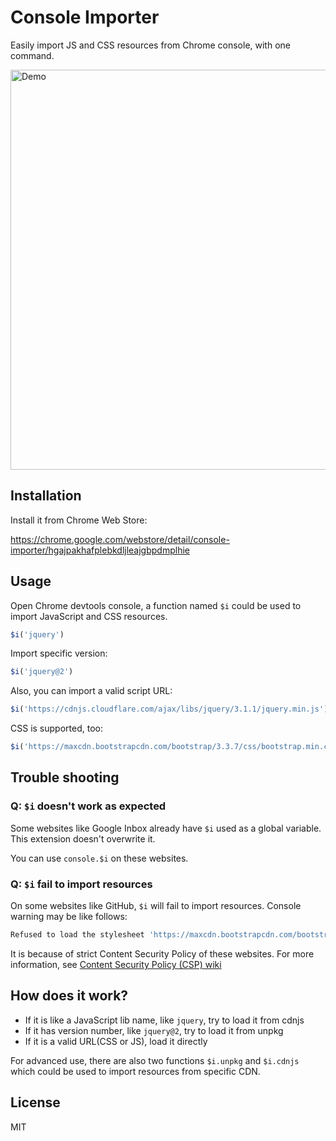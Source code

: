 # Console Importer

Easily import JS and CSS resources from Chrome console, with one command.

<img src="assets/js.gif" alt="Demo" width="640" />

## Installation

Install it from Chrome Web Store:

https://chrome.google.com/webstore/detail/console-importer/hgajpakhafplebkdljleajgbpdmplhie

## Usage

Open Chrome devtools console, a function named `$i` could be used to import JavaScript and CSS resources.

```js
$i('jquery')
```

Import specific version:

```js
$i('jquery@2')
```

Also, you can import a valid script URL:

```js
$i('https://cdnjs.cloudflare.com/ajax/libs/jquery/3.1.1/jquery.min.js')
```

CSS is supported, too:

```js
$i('https://maxcdn.bootstrapcdn.com/bootstrap/3.3.7/css/bootstrap.min.css')
```

## Trouble shooting

### Q: `$i` doesn't work as expected

Some websites like Google Inbox already have `$i` used as a global variable. This extension doesn't overwrite it.

You can use `console.$i` on these websites.

### Q: `$i` fail to import resources

On some websites like GitHub, `$i` will fail to import resources. Console warning may be like follows:

```js
Refused to load the stylesheet 'https://maxcdn.bootstrapcdn.com/bootstrap/3.3.7/css/bootstrap.min.css' because it violates the following Content Security Policy directive: "style-src 'unsafe-inline' assets-cdn.github.com".
```

It is because of strict Content Security Policy of these websites. For more information, see [Content Security Policy (CSP) wiki](https://developer.mozilla.org/en-US/docs/Web/HTTP/CSP)

## How does it work?

* If it is like a JavaScript lib name, like `jquery`, try to load it from cdnjs
* If it has version number, like `jquery@2`, try to load it from unpkg
* If it is a valid URL(CSS or JS), load it directly

For advanced use, there are also two functions `$i.unpkg` and `$i.cdnjs` which could be used to import resources from specific CDN.

## License

MIT
